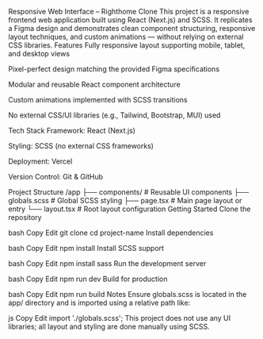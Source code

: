 Responsive Web Interface – Righthome Clone
This project is a responsive frontend web application built using React (Next.js) and SCSS. It replicates a Figma design and demonstrates clean component structuring, responsive layout techniques, and custom animations — without relying on external CSS libraries.
Features
Fully responsive layout supporting mobile, tablet, and desktop views

Pixel-perfect design matching the provided Figma specifications

Modular and reusable React component architecture

Custom animations implemented with SCSS transitions

No external CSS/UI libraries (e.g., Tailwind, Bootstrap, MUI) used

Tech Stack
Framework: React (Next.js)

Styling: SCSS (no external CSS frameworks)

Deployment: Vercel

Version Control: Git & GitHub

Project Structure
/app
  ├── components/         # Reusable UI components
  ├── globals.scss        # Global SCSS styling
  ├── page.tsx            # Main page layout or entry
  └── layout.tsx          # Root layout configuration
Getting Started
Clone the repository

bash
Copy
Edit
git clone
cd project-name
Install dependencies

bash
Copy
Edit
npm install
Install SCSS support

bash
Copy
Edit
npm install sass
Run the development server

bash
Copy
Edit
npm run dev
Build for production

bash
Copy
Edit
npm run build
Notes
Ensure globals.scss is located in the app/ directory and is imported using a relative path like:

js
Copy
Edit
import './globals.scss';
This project does not use any UI libraries; all layout and styling are done manually using SCSS.
